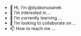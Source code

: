 - 👋 Hi, I’m @dyakonusanek
- 👀 I’m interested in ...
- 🌱 I’m currently learning ...
- 💞️ I’m looking to collaborate on ...
- 📫 How to reach me ...

<!---
dyakonusanek/dyakonusanek is a ✨ special ✨ repository because its `README.md` (this file) appears on your GitHub profile.
You can click the Preview link to take a look at your changes.
--->
